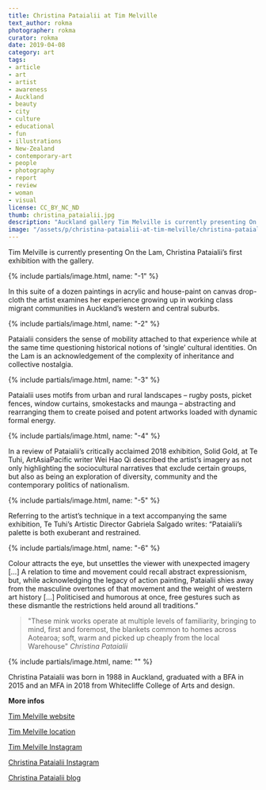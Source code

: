 ```yaml
---
title: Christina Pataialii at Tim Melville
text_author: rokma
photographer: rokma
curator: rokma
date: 2019-04-08
category: art
tags:
- article
- art
- artist
- awareness
- Auckland
- beauty
- city
- culture
- educational
- fun
- illustrations
- New-Zealand
- contemporary-art
- people
- photography
- report
- review
- woman
- visual
license: CC_BY_NC_ND
thumb: christina_pataialii.jpg
description: "Auckland gallery Tim Melville is currently presenting On the Lam, Christina Pataialii’s first exhibition with them. In this suite of a dozen paintings in acrylic and house-paint on canvas drop-cloth the artist examines her experience growing up in working class migrant communities in Auckland’s western and central suburbs."
image: "/assets/p/christina-pataialii-at-tim-melville/christina-pataialii-at-tim-melville.jpg"
---
```



Tim Melville is currently presenting On the Lam, Christina Pataialii’s first exhibition with the gallery.

{% include partials/image.html, name: "-1" %}

In this suite of a dozen paintings in acrylic and house-paint on canvas drop-cloth the artist examines her experience growing up in working class migrant communities in Auckland’s western and central suburbs.

{% include partials/image.html, name: "-2" %}


Pataialii considers the sense of mobility attached to that experience while at the same time questioning historical notions of ‘single’ cultural identities. On the Lam is an acknowledgement of the complexity of inheritance and collective nostalgia.

{% include partials/image.html, name: "-3" %}



Pataialii uses motifs from urban and rural landscapes – rugby posts, picket fences, window curtains, smokestacks and maunga – abstracting and rearranging them to create poised and potent artworks loaded with dynamic formal energy.


{% include partials/image.html, name: "-4" %}


In a review of Pataialii’s critically acclaimed 2018 exhibition, Solid Gold, at Te Tuhi, ArtAsiaPacific writer Wei Hao Qi described the artist’s imagery as not only highlighting the sociocultural narratives that exclude certain groups, but also as being an exploration of diversity, community and the contemporary politics of nationalism.

{% include partials/image.html, name: "-5" %}


Referring to the artist’s technique in a text accompanying the same exhibition, Te Tuhi’s Artistic Director Gabriela Salgado writes: “Pataialii’s palette is both exuberant and restrained.

{% include partials/image.html, name: "-6" %}


Colour attracts the eye, but unsettles the viewer with unexpected imagery […] A relation to time and movement could recall abstract expressionism, but, while acknowledging the legacy of action painting, Pataialii shies away from the masculine overtones of that movement and the weight of western art history […] Politicised and humorous at once, free gestures such as these dismantle the restrictions held around all traditions.”

>"These mink works operate at multiple levels of familiarity, bringing to mind, first and foremost, the blankets common to homes across Aotearoa; soft, warm and picked up cheaply from the local Warehouse"  _Christina Pataialii_

{% include partials/image.html, name: "" %}


Christina Pataialii was born in 1988 in Auckland, graduated with a BFA in 2015 and an MFA in 2018 from Whitecliffe College of Arts and design.

**More infos**

[Tim Melville website](http://www.timmelville.com/)

[Tim Melville location](https://goo.gl/maps/FgqFFT3CRGz)

[Tim Melville Instagram](https://www.instagram.com/timmelvillegallery/)

[Christina Pataialii Instagram](https://www.instagram.com/christina_pataialii/)

[Christina Pataialii blog](https://christinapataialiiblog.wordpress.com/)
